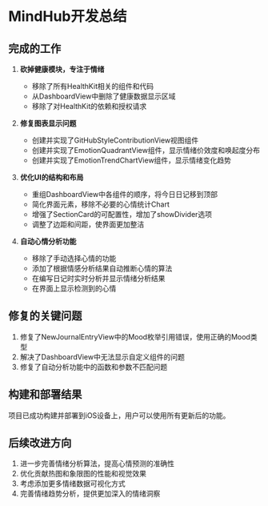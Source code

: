 # MindHub开发总结

## 完成的工作

1. **砍掉健康模块，专注于情绪**
   - 移除了所有HealthKit相关的组件和代码
   - 从DashboardView中删除了健康数据显示区域
   - 移除了对HealthKit的依赖和授权请求

2. **修复图表显示问题**
   - 创建并实现了GitHubStyleContributionView视图组件
   - 创建并实现了EmotionQuadrantView组件，显示情绪价效度和唤起度分布
   - 创建并实现了EmotionTrendChartView组件，显示情绪变化趋势

3. **优化UI的结构和布局**
   - 重组DashboardView中各组件的顺序，将今日日记移到顶部
   - 简化界面元素，移除不必要的心情统计Chart
   - 增强了SectionCard的可配置性，增加了showDivider选项
   - 调整了边距和间距，使界面更加整洁

4. **自动心情分析功能**
   - 移除了手动选择心情的功能
   - 添加了根据情感分析结果自动推断心情的算法
   - 在编写日记时实时分析并显示情绪分析结果
   - 在界面上显示检测到的心情

## 修复的关键问题

1. 修复了NewJournalEntryView中的Mood枚举引用错误，使用正确的Mood类型
2. 解决了DashboardView中无法显示自定义组件的问题
3. 修复了自动分析功能中的函数和参数不匹配问题

## 构建和部署结果

项目已成功构建并部署到iOS设备上，用户可以使用所有更新后的功能。

## 后续改进方向

1. 进一步完善情绪分析算法，提高心情预测的准确性
2. 优化贡献热图和象限图的性能和视觉效果
3. 考虑添加更多情绪数据可视化方式
4. 完善情绪趋势分析，提供更加深入的情绪洞察 